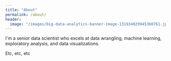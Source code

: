 ```yaml
---
title: "About"
permalink: /about/
header:
  image: "/images/big-data-analytics-banner-image-131934029945360761.jpg"
---
```


I'm a senior data scientist who excels at data wrangling, machine learning, exploratory analysis, and data visualizations.

Etc, etc, etc
